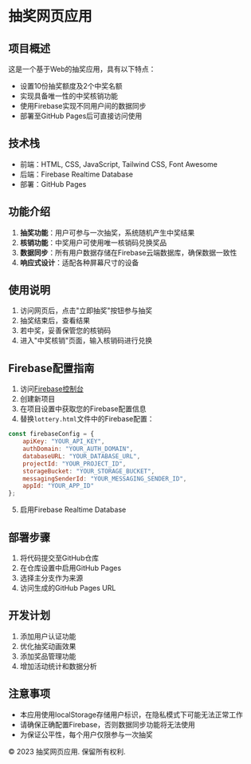 # 抽奖网页应用

## 项目概述
这是一个基于Web的抽奖应用，具有以下特点：
- 设置10份抽奖额度及2个中奖名额
- 实现具备唯一性的中奖核销功能
- 使用Firebase实现不同用户间的数据同步
- 部署至GitHub Pages后可直接访问使用

## 技术栈
- 前端：HTML, CSS, JavaScript, Tailwind CSS, Font Awesome
- 后端：Firebase Realtime Database
- 部署：GitHub Pages

## 功能介绍
1. **抽奖功能**：用户可参与一次抽奖，系统随机产生中奖结果
2. **核销功能**：中奖用户可使用唯一核销码兑换奖品
3. **数据同步**：所有用户数据存储在Firebase云端数据库，确保数据一致性
4. **响应式设计**：适配各种屏幕尺寸的设备

## 使用说明
1. 访问网页后，点击"立即抽奖"按钮参与抽奖
2. 抽奖结束后，查看结果
3. 若中奖，妥善保管您的核销码
4. 进入"中奖核销"页面，输入核销码进行兑换

## Firebase配置指南
1. 访问[Firebase控制台](https://console.firebase.google.com/)
2. 创建新项目
3. 在项目设置中获取您的Firebase配置信息
4. 替换`lottery.html`文件中的Firebase配置：
```javascript
const firebaseConfig = {
    apiKey: "YOUR_API_KEY",
    authDomain: "YOUR_AUTH_DOMAIN",
    databaseURL: "YOUR_DATABASE_URL",
    projectId: "YOUR_PROJECT_ID",
    storageBucket: "YOUR_STORAGE_BUCKET",
    messagingSenderId: "YOUR_MESSAGING_SENDER_ID",
    appId: "YOUR_APP_ID"
};
```
5. 启用Firebase Realtime Database

## 部署步骤
1. 将代码提交至GitHub仓库
2. 在仓库设置中启用GitHub Pages
3. 选择主分支作为来源
4. 访问生成的GitHub Pages URL

## 开发计划
1. 添加用户认证功能
2. 优化抽奖动画效果
3. 添加奖品管理功能
4. 增加活动统计和数据分析

## 注意事项
- 本应用使用localStorage存储用户标识，在隐私模式下可能无法正常工作
- 请确保正确配置Firebase，否则数据同步功能将无法使用
- 为保证公平性，每个用户仅限参与一次抽奖

© 2023 抽奖网页应用. 保留所有权利.